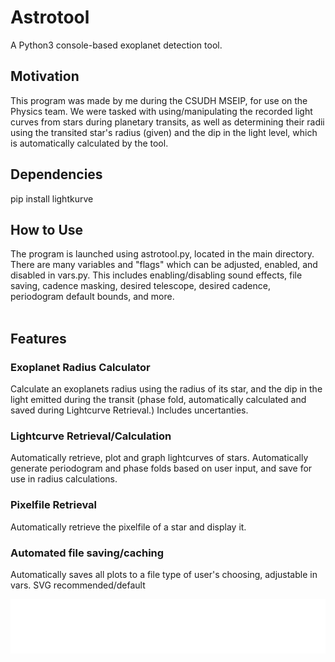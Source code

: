 # Astrotool

A Python3 console-based exoplanet detection tool.

## Motivation
This program was made by me during the CSUDH MSEIP, for use on the Physics team. We were tasked with using/manipulating the recorded light curves from stars during planetary transits, as well as determining their radii using the transited star's radius (given) and the dip in the light level, which is automatically calculated by the tool.

## Dependencies
pip install lightkurve

## How to Use
The program is launched using astrotool.py, located in the main directory.
There are many variables and "flags" which can be adjusted, enabled, and disabled in vars.py. This includes enabling/disabling sound effects, file saving, cadence masking, desired telescope, desired cadence, periodogram default bounds, and more.
<br/> <br/>

## Features
### Exoplanet Radius Calculator
Calculate an exoplanets radius using the radius of its star, and the dip in the light emitted during the transit (phase fold, automatically calculated and saved during Lightcurve Retrieval.) Includes uncertanties.

### Lightcurve Retrieval/Calculation
Automatically retrieve, plot and graph lightcurves of stars. Automatically generate periodogram and phase folds based on user input, and save for use in radius calculations.

### Pixelfile Retrieval
Automatically retrieve the pixelfile of a star and display it.

### Automated file saving/caching
Automatically saves all plots to a file type of user's choosing, adjustable in vars. SVG recommended/default




![kermitine](https://github.com/kermitine/kermitine/blob/b523c5954ea8820f70eb6ff786f2dbec7ce08955/images/kermitine.png)
